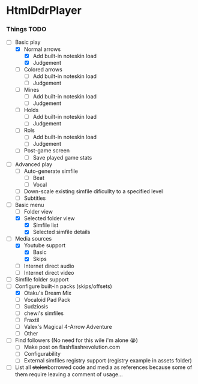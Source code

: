 # HtmlDdrPlayer

### Things TODO
- [ ] Basic play
    - [x] Normal arrows
        - [x] Add built-in noteskin load
        - [x] Judgement
    - [ ] Colored arrows
        - [ ] Add built-in noteskin load
        - [ ] Judgement
    - [ ] Mines
        - [ ] Add built-in noteskin load
        - [ ] Judgement
    - [ ] Holds
        - [ ] Add built-in noteskin load    
        - [ ] Judgement
    - [ ] Rols
        - [ ] Add built-in noteskin load
        - [ ] Judgement
    - [ ] Post-game screen
        - [ ] Save played game stats
- [ ] Advanced play
    - [ ] Auto-generate simfile
        - [ ] Beat
        - [ ] Vocal
    - [ ] Down-scale existing simfile dificullty to a specified level
    - [ ] Subtitles
- [ ] Basic menu
    - [ ] Folder view
    - [x] Selected folder view
        - [x] Simfile list 
        - [x] Selected simfile details
- [ ] Media sources
    - [x] Youtube support
        - [x] Basic
        - [x] Skips
    - [ ] Internet direct audio
    - [ ] Internet direct video
- [ ] Simfile folder support
- [ ] Configure built-in packs (skips/offsets)
    - [x] Otaku's Dream Mix
    - [ ] Vocaloid Pad Pack
    - [ ] Sudziosis
    - [ ] chewi's simfiles
    - [ ] Fraxtil
    - [ ] Valex's Magical 4-Arrow Adventure
    - [ ] Other
- [ ] Find followers (No need for this wile i'm alone 😭)
    - [ ] Make post on flashflashrevolution.com
    - [ ] Configurability
    - [ ] External simfiles registry support (registry example in assets folder)
- [ ] List all ~~stolen~~borrowed code and media as references because some of them require leaving a comment of usage...

